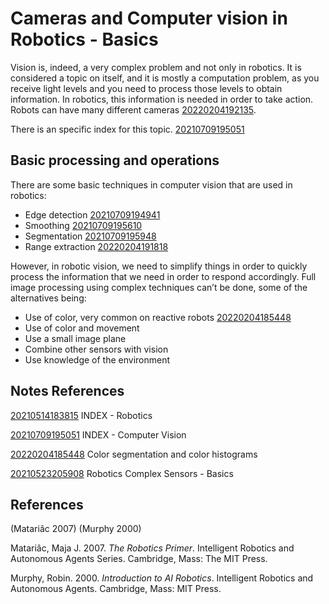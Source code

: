 ---
---
# Cameras and Computer vision in Robotics - Basics

Vision is, indeed, a very complex problem and not only in robotics. It
is considered a topic on itself, and it is mostly a computation problem,
as you receive light levels and you need to process those levels to
obtain information. In robotics, this information is needed in order to
take action. Robots can have many different cameras
[20220204192135](/notes/20220204192135).

There is an specific index for this topic. [20210709195051](/notes/20210709195051)

## Basic processing and operations

There are some basic techniques in computer vision that are used in
robotics:

-   Edge detection [20210709194941](/notes/20210709194941)
-   Smoothing [20210709195610](/notes/20210709195610)
-   Segmentation [20210709195948](/notes/20210709195948)
-   Range extraction [20220204191818](/notes/20220204191818)

However, in robotic vision, we need to simplify things in order to
quickly process the information that we need in order to respond
accordingly. Full image processing using complex techniques can’t be
done, some of the alternatives being:

-   Use of color, very common on reactive robots [20220204185448](/notes/20220204185448)
-   Use of color and movement
-   Use a small image plane
-   Combine other sensors with vision
-   Use knowledge of the environment

## Notes References

[20210514183815](/notes/20210514183815) INDEX - Robotics

[20210709195051](/notes/20210709195051) INDEX - Computer Vision

[20220204185448](/notes/20220204185448) Color segmentation and color histograms

[20210523205908](/notes/20210523205908) Robotics Complex Sensors - Basics

## References

(Matariâc 2007) (Murphy 2000)

Matariâc, Maja J. 2007. *The Robotics Primer*. Intelligent Robotics and
Autonomous Agents Series. Cambridge, Mass: The MIT Press.

Murphy, Robin. 2000. *Introduction to AI Robotics*. Intelligent Robotics
and Autonomous Agents. Cambridge, Mass: MIT Press.
